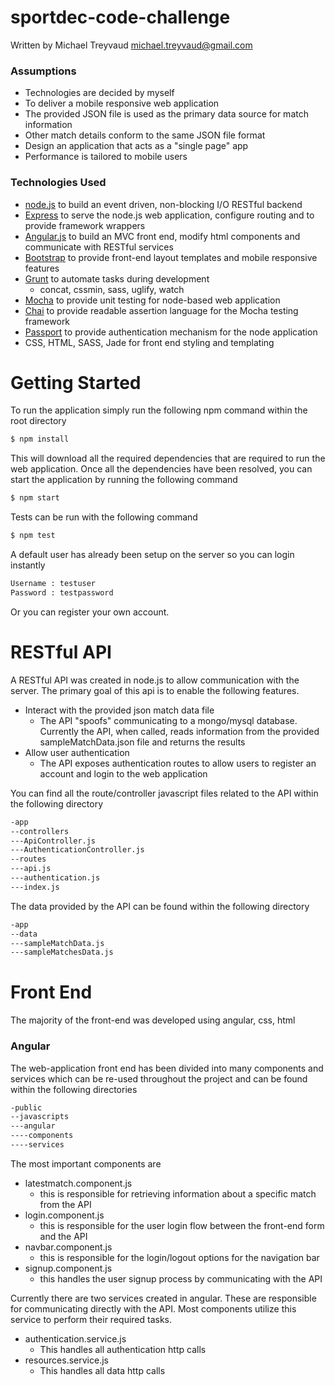 # sportdec-code-challenge
Written by Michael Treyvaud
michael.treyvaud@gmail.com

### Assumptions
 - Technologies are decided by myself
 - To deliver a mobile responsive web application
 - The provided JSON file is used as the primary data source for match information
 - Other match details conform to the same JSON file format
 - Design an application that acts as a "single page" app
 - Performance is tailored to mobile users

### Technologies Used
 - [node.js](https://nodejs.org/en/) to build an event driven, non-blocking I/O RESTful backend
 - [Express](http://expressjs.com/) to serve the node.js web application, configure routing and to provide framework wrappers
 - [Angular.js](https://angularjs.org/) to build an MVC front end, modify html components and communicate with RESTful services
 - [Bootstrap](http://getbootstrap.com/) to provide front-end layout templates and mobile responsive features
 - [Grunt](http://gruntjs.com/) to automate tasks during development
    - concat, cssmin, sass, uglify, watch
 - [Mocha](https://mochajs.org/) to provide unit testing for node-based web application
 - [Chai](http://chaijs.com/) to provide readable assertion language for the Mocha testing framework
 - [Passport](http://passportjs.org/) to provide authentication mechanism for the node application
 - CSS, HTML, SASS, Jade for front end styling and templating

# Getting Started
To run the application simply run the following npm command within the root directory
```sh
$ npm install
```
This will download all the required dependencies that are required to run the web application.
Once all the dependencies have been resolved, you can start the application by running the following command
```sh
$ npm start
```
Tests can be run with the following command
```sh
$ npm test
```
A default user has already been setup on the server so you can login instantly
```sh
Username : testuser
Password : testpassword
```
Or you can register your own account.
# RESTful API
A RESTful API was created in node.js to allow communication with the server. The primary goal of this api is to enable the following features.
 - Interact with the provided json match data file
    - The API "spoofs" communicating to a mongo/mysql database. Currently the API, when called, reads information from the provided sampleMatchData.json file and returns the results
 - Allow user authentication
    - The API exposes authentication routes to allow users to register an account and login to the web application

You can find all the route/controller javascript files related to the API within the following directory
```sh
-app
--controllers
---ApiController.js
---AuthenticationController.js
--routes
---api.js
---authentication.js
---index.js
```

The data provided by the API can be found within the following directory
```sh
-app
--data
---sampleMatchData.js
---sampleMatchesData.js
```
# Front End
The majority of the front-end was developed using angular, css, html
### Angular
The web-application front end has been divided into many components and services which can be re-used throughout the project and can be found within the following directories
```sh
-public
--javascripts
---angular
----components
----services
```
The most important components are
 - latestmatch.component.js
    - this is responsible for retrieving information about a specific match from the API
 - login.component.js
    - this is responsible for the user login flow between the front-end form and the API
 - navbar.component.js
    - this is responsible for the login/logout options for the navigation bar
 - signup.component.js 
    - this handles the user signup process by communicating with the API

Currently there are two services created in angular. These are responsible for communicating directly with the API. Most components utilize this service to perform their required tasks.
 - authentication.service.js
    - This handles all authentication http calls
 - resources.service.js
    -  This handles all data http calls